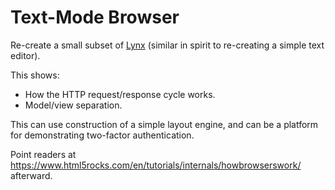 # Text-Mode Browser

Re-create a small subset of [Lynx](http://lynx.browser.org/)
(similar in spirit to re-creating a simple text editor).

This shows:

-   How the HTTP request/response cycle works.
-   Model/view separation.

This can use construction of a simple layout engine,
and can be a platform for demonstrating two-factor authentication.

Point readers at <https://www.html5rocks.com/en/tutorials/internals/howbrowserswork/> afterward.
